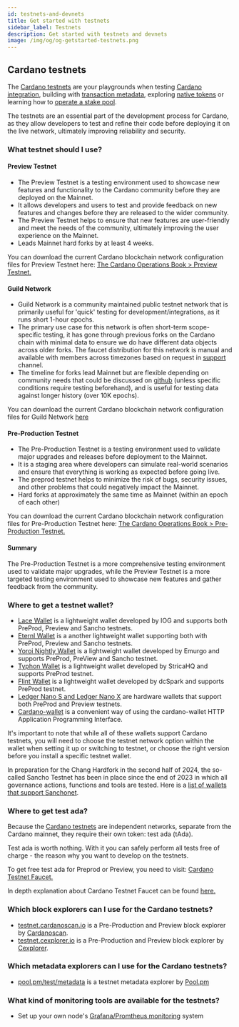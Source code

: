 ```yaml
---
id: testnets-and-devnets
title: Get started with testnets
sidebar_label: Testnets
description: Get started with testnets and devnets
image: /img/og/og-getstarted-testnets.png
--- 
```


## Cardano testnets
The [Cardano testnets](https://docs.cardano.org/cardano-testnets/environments) are your playgrounds when testing [Cardano integration](/docs/integrate-cardano/), building with [transaction metadata](/docs/transaction-metadata/), exploring [native tokens](/docs/native-tokens/) or learning how to [operate a stake pool](/docs/operate-a-stake-pool/).

The testnets are an essential part of the development process for Cardano, as they allow developers to test and refine their code before deploying it on the live network, ultimately improving reliability and security.

### What testnet should I use?

#### Preview Testnet

- The Preview Testnet is a testing environment used to showcase new features and functionality to the Cardano community before they are deployed on the Mainnet.
- It allows developers and users to test and provide feedback on new features and changes before they are released to the wider community.
- The Preview Testnet helps to ensure that new features are user-friendly and meet the needs of the community, ultimately improving the user experience on the Mainnet.
- Leads Mainnet hard forks by at least 4 weeks. 

You can download the current Cardano blockchain network configuration files for Preview Testnet here: [The Cardano Operations Book > Preview Testnet.](https://book.world.dev.cardano.org/environments.html#preview-testnet)

#### Guild Network

- Guild Network is a community maintained public testnet network that is primarily useful for 'quick' testing for development/integrations, as it runs short 1-hour epochs.
- The primary use case for this network is often short-term scope-specific testing, it has gone through previous forks on the Cardano chain with minimal data to ensure we do have different data objects across older forks. The faucet distribution for this network is manual and available with members across timezones based on request in [support](https://t.me/guild_operators_official) channel.
- The timeline for forks lead Mainnet but are flexible depending on community needs that could be discussed on [github](https://github.com/cardano-community/guild-operators/) (unless specific conditions require testing beforehand), and is useful for testing data against longer history (over 10K epochs).

You can download the current Cardano blockchain network configuration files for Guild Network [here](https://github.com/cardano-community/guild-operators/tree/alpha/files)

#### Pre-Production Testnet

- The Pre-Production Testnet is a testing environment used to validate major upgrades and releases before deployment to the Mainnet.
- It is a staging area where developers can simulate real-world scenarios and ensure that everything is working as expected before going live.
- The preprod testnet helps to minimize the risk of bugs, security issues, and other problems that could negatively impact the Mainnet.
- Hard forks at approximately the same time as Mainnet (within an epoch of each other)

You can download the current Cardano blockchain network configuration files for Pre-Production Testnet here: [The Cardano Operations Book > Pre-Production Testnet.](https://book.world.dev.cardano.org/env-preprod.html)

#### Summary

The Pre-Production Testnet is a more comprehensive testing environment used to validate major upgrades, while the Preview Testnet is a more targeted testing environment used to showcase new features and gather feedback from the community.

### Where to get a testnet wallet?
- [Lace Wallet](https://www.lace.io/) is a lightweight wallet developed by IOG and supports both PreProd, Preview and Sancho testnets.
- [Eternl Wallet](https://eternl.io/) is a another lightweight wallet supporting both  with PreProd, Preview and Sancho testnets.
- [Yoroi Nightly Wallet](https://chromewebstore.google.com/detail/yoroi-nightly/poonlenmfdfbjfeeballhiibknlknepo?hl=en&authuser=0) is a lightweight wallet developed by Emurgo and supports PreProd, PreView and Sancho testnet.
- [Typhon Wallet](https://testnet.typhonwallet.io/#/wallet/access) is a lightweight wallet developed by StricaHQ and supports PreProd testnet.
- [Flint Wallet](https://flint-wallet.com/) is a lightweight wallet developed by dcSpark and supports PreProd testnet.
- [Ledger Nano S and Ledger Nano X](https://www.ledger.com/) are hardware wallets that support both PreProd and Preview testnets.
- [Cardano-wallet](/docs/integrate-cardano/listening-for-payments-wallet) is a convenient way of using the cardano-wallet HTTP Application Programming Interface.

It's important to note that while all of these wallets support Cardano testnets, you will need to choose the testnet network option within the wallet when setting it up or switching to testnet, or choose the right version before you install a specific testnet wallet.

In preparation for the Chang Hardfork in the second half of 2024, the so-called Sancho Testnet has been in place since the end of 2023 in which all governance actions, functions and tools are tested. Here is a [list of wallets that support Sanchonet](https://docs.sanchogov.tools/how-to-use-the-govtool/getting-started/get-a-compatible-wallet). 

### Where to get test ada?

Because the [Cardano testnets](https://docs.cardano.org/cardano-testnets/environments/) are independent networks, separate from the Cardano mainnet, they require their own token: test ada (tAda).

Test ada is worth nothing. With it you can safely perform all tests free of charge - the reason why you want to develop on the testnets. 

To get free test ada for Preprod or Preview, you need to visit: [Cardano Testnet Faucet.](https://docs.cardano.org/cardano-testnets/tools/faucet)

In depth explanation about Cardano Testnet Faucet can be found [here.](/docs/integrate-cardano/testnet-faucet/)

### Which block explorers can I use for the Cardano testnets?
- [testnet.cardanoscan.io](https://testnet.cardanoscan.io) is a Pre-Production and Preview block explorer by [Cardanoscan](https://cardanoscan.io).
- [testnet.cexplorer.io](https://testnet.cexplorer.io/) is a Pre-Production and Preview block explorer by [Cexplorer](https://cexplorer.io).

### Which metadata explorers can I use for the Cardano testnets?
- [pool.pm/test/metadata](https://pool.pm/test/metadata) is a testnet metadata explorer by [Pool.pm](https://pool.pm/)

### What kind of monitoring tools are available for the testnets?
- Set up your own node's [Grafana/Promtheus monitoring](/docs/operate-a-stake-pool/grafana-dashboard-tutorial/#4-setting-up-grafana-dashboard) system
